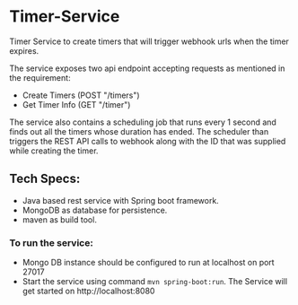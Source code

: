 # Timer-Service
Timer Service to create timers that will trigger webhook urls when the timer expires.

The service exposes two api endpoint accepting requests as mentioned in the requirement:
- Create Timers (POST "/timers")
- Get Timer Info (GET "/timer")

The service also contains a scheduling job that runs every 1 second and finds out all the timers whose duration has ended. The scheduler than triggers the REST API calls to webhook along with the ID that was supplied while creating the timer.

## Tech Specs:
- Java based rest service with Spring boot framework.
- MongoDB as database for persistence.
- maven as build tool.

### To run the service:
- Mongo DB instance should be configured to run at localhost on port 27017
- Start the service using command `mvn spring-boot:run`. The Service will get started on http://localhost:8080